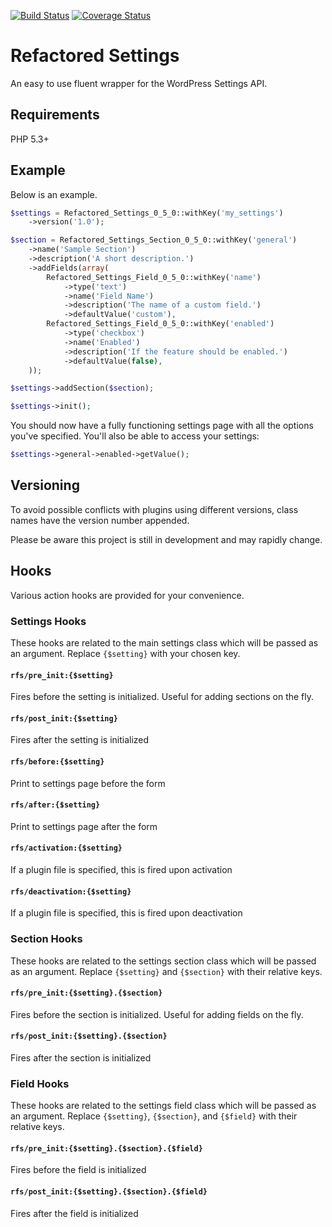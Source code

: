 [![Build Status](https://travis-ci.org/suth/refactored-settings.svg?branch=master)](https://travis-ci.org/suth/refactored-settings) [![Coverage Status](https://coveralls.io/repos/github/suth/refactored-settings/badge.svg?branch=master)](https://coveralls.io/github/suth/refactored-settings?branch=master)

# Refactored Settings

An easy to use fluent wrapper for the WordPress Settings API.

## Requirements

PHP 5.3+

## Example

Below is an example.

```php
$settings = Refactored_Settings_0_5_0::withKey('my_settings')
    ->version('1.0');

$section = Refactored_Settings_Section_0_5_0::withKey('general')
    ->name('Sample Section')
    ->description('A short description.')
    ->addFields(array(
        Refactored_Settings_Field_0_5_0::withKey('name')
            ->type('text')
            ->name('Field Name')
            ->description('The name of a custom field.')
            ->defaultValue('custom'),
        Refactored_Settings_Field_0_5_0::withKey('enabled')
            ->type('checkbox')
            ->name('Enabled')
            ->description('If the feature should be enabled.')
            ->defaultValue(false),
    ));

$settings->addSection($section);

$settings->init();
```

You should now have a fully functioning settings page with all the options you've specified. You'll also be able to access your settings:

```php
$settings->general->enabled->getValue();
```

## Versioning

To avoid possible conflicts with plugins using different versions, class names have the version number appended.

Please be aware this project is still in development and may rapidly change.

## Hooks

Various action hooks are provided for your convenience.

### Settings Hooks

These hooks are related to the main settings class which will be passed as an argument. Replace `{$setting}` with your chosen key.

#### ```rfs/pre_init:{$setting}```

Fires before the setting is initialized. Useful for adding sections on the fly.

#### ```rfs/post_init:{$setting}```

Fires after the setting is initialized

#### ```rfs/before:{$setting}```

Print to settings page before the form

#### ```rfs/after:{$setting}```

Print to settings page after the form

#### ```rfs/activation:{$setting}```

If a plugin file is specified, this is fired upon activation

#### ```rfs/deactivation:{$setting}```

If a plugin file is specified, this is fired upon deactivation

### Section Hooks

These hooks are related to the settings section class which will be passed as an argument. Replace `{$setting}` and `{$section}` with their relative keys.

#### ```rfs/pre_init:{$setting}.{$section}```

Fires before the section is initialized. Useful for adding fields on the fly.

#### ```rfs/post_init:{$setting}.{$section}```

Fires after the section is initialized

### Field Hooks

These hooks are related to the settings field class which will be passed as an argument. Replace `{$setting}`, `{$section}`, and `{$field}` with their relative keys.

#### ```rfs/pre_init:{$setting}.{$section}.{$field}```

Fires before the field is initialized

#### ```rfs/post_init:{$setting}.{$section}.{$field}```

Fires after the field is initialized
